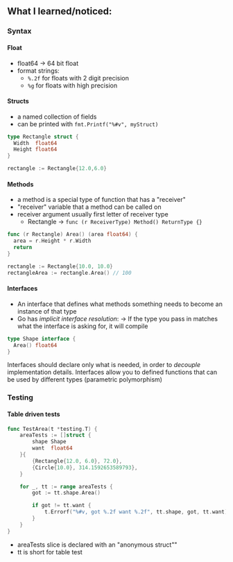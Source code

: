 ## What I learned/noticed:

### Syntax

#### Float

- float64 -> 64 bit float
- format strings:
  - `%.2f` for floats with 2 digit precision
  - `%g` for floats with high precision


#### Structs

- a named collection of fields
- can be printed with `fmt.Printf("%#v", myStruct)`

```go
type Rectangle struct {
  Width  float64
  Height float64
}

rectangle := Rectangle{12.0,6.0}
```

#### Methods

- a method is a special type of function that has a "receiver"
- "receiver" variable that a method can be called on
- receiver argument usually first letter of receiver type
  - Rectangle -> `func (r ReceiverType) Method() ReturnType {}`

```go
func (r Rectangle) Area() (area float64) {
  area = r.Height * r.Width
  return
}

rectangle := Rectangle{10.0, 10.0}
rectangleArea := rectangle.Area() // 100
```

#### Interfaces

- An interface that defines what methods something needs to become an instance of that type
- Go has *implicit interface resolution*:
  -> If the type you pass in matches what the interface is asking for, it will compile

```go
type Shape interface {
  Area() float64
}
```

Interfaces should declare only what is needed, in order to *decouple* implementation details.
Interfaces allow you to defined functions that can be used by different types (parametric polymorphism)


### Testing

#### Table driven tests

```go
func TestArea(t *testing.T) {
	areaTests := []struct {
		shape Shape
		want  float64
	}{
		{Rectangle{12.0, 6.0}, 72.0},
		{Circle{10.0}, 314.1592653589793},
	}

	for _, tt := range areaTests {
		got := tt.shape.Area()

		if got != tt.want {
			t.Errorf("%#v, got %.2f want %.2f", tt.shape, got, tt.want)
		}
	}
}
```
- areaTests slice is declared with an "anonymous struct""
- tt is short for table test
